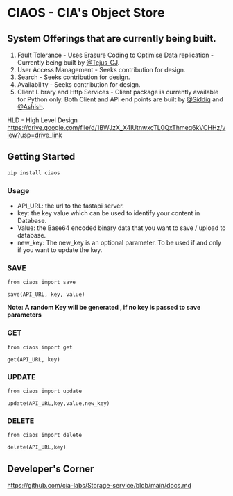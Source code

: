 # CIAOS - CIA's Object Store

## System Offerings that are currently being built. 
1. Fault Tolerance - Uses Erasure Coding to Optimise Data replication - Currently being built by [@Tejus_CJ](https://github.com/Tejas-ChandraShekarRaju).
2. User Access Management - Seeks contribution for design. 
3. Search - Seeks contribution for design.
4. Availability - Seeks contribution for design.
5. Client Library and Http Services - Client package is currently available for Python only. Both Client and API end points are built by [@Siddiq](https://github.com/noobed-max) and [@Ashish](https://github.com/Ashish9738).

HLD - High Level Design
https://drive.google.com/file/d/1BWJzX_X4IUtnwxcTL0QxThmeq6kVCHHz/view?usp=drive_link

## Getting Started

```bash
pip install ciaos
```

### Usage
- API_URL: the url to the fastapi server.
- key: the key value which can be used to identify your content in Database.
- Value: the Base64 encoded binary data that you want to save / upload to database.
- new_key: The new_key is an optional parameter. To be used if and only if you want to update the key.

### SAVE

```
from ciaos import save

save(API_URL, key, value)

```
**Note: A random Key will be generated , if no key is passed to save parameters**

### GET

```
from ciaos import get

get(API_URL, key)
```

### UPDATE

```
from ciaos import update

update(API_URL,key,value,new_key)
```

### DELETE

```
from ciaos import delete

delete(API_URL,key)
```

## Developer's Corner
https://github.com/cia-labs/Storage-service/blob/main/docs.md


